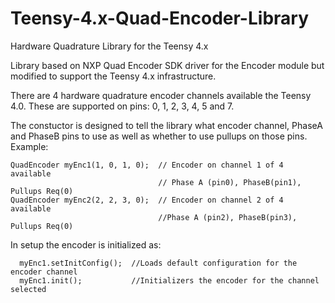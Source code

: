 # Teensy-4.x-Quad-Encoder-Library
Hardware Quadrature Library for the Teensy 4.x

Library based on NXP Quad Encoder SDK driver for the Encoder module but modified to support the Teensy 4.x infrastructure.

There are 4 hardware quadrature encoder channels available the Teensy 4.0.  These are supported on pins: 0, 1, 2, 3, 4, 5 and 7.

The constuctor is designed to tell the library what encoder channel, PhaseA and PhaseB pins to use as well as whether to use pullups on those pins.  Example:
``` 
QuadEncoder myEnc1(1, 0, 1, 0);  // Encoder on channel 1 of 4 available
                                 // Phase A (pin0), PhaseB(pin1), Pullups Req(0)
QuadEncoder myEnc2(2, 2, 3, 0);  // Encoder on channel 2 of 4 available
                                 //Phase A (pin2), PhaseB(pin3), Pullups Req(0)
```

In setup the encoder is initialized as:
```
  myEnc1.setInitConfig();  //Loads default configuration for the encoder channel
  myEnc1.init();           //Initializers the encoder for the channel selected
 ```

